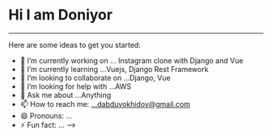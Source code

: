 # Hi I am Doniyor

___



Here are some ideas to get you started:

- 🔭 I’m currently working on ... Instagram clone with Django and Vue
- 🌱 I’m currently learning ...Vuejs, Django Rest Framework
- 👯 I’m looking to collaborate on ...Django, Vue
- 🤔 I’m looking for help with ...AWS
- 💬 Ask me about ...Anything
- 📫 How to reach me: ...dabduvokhidov@gmail.com
- 😄 Pronouns: ...
- ⚡ Fun fact: ...
-->
